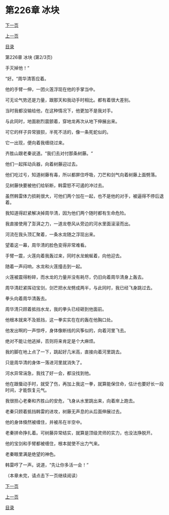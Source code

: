 <h1>第226章  冰块</h1>
            <div><p><a href="./677_%E7%AC%AC226%E7%AB%A0_%E5%86%B0%E5%9D%97.md">下一页</a></p><p><a href="./675_%E7%AC%AC226%E7%AB%A0_%E5%86%B0%E5%9D%97.md">上一页</a></p><p><a href="../">目录</a></p></div>
            <div><p>第226章  冰块 (第2/3页)</p><p>手灭掉他！“</p><p>“好。“周华清答应着。</p><p>他的手臂一伸，一团火莲浮现在他的手掌当中。</p><p>可无论气势还是力量，跟那天和我动手时相比。都有着很大差别。</p><p>当时我都没输给他，在这种情况下，他更加不是我对手。</p><p>与此同时，地面剧烈震颤着，穿地龙再次从地下伸展出来。</p><p>可它的样子异常狼狈，半死不活的，像一条死蛇似的。</p><p>它一出现，便向着我缠绕过来。</p><p>齐胜山跟老秦说道。“我们去对付那条树藤。“</p><p>他们一起挥动兵器，向着树藤迎过去。</p><p>他们吃过亏，知道树藤有毒，所以都屏住呼吸，刀芒和剑气向着树藤上面劈落。</p><p>见树藤快要被他们给斩断，韩雷怒不可遏的冲过去。</p><p>虽然韩雷体力损耗很大，可他们两个加在一起，也不是他的对手，被逼得不停后退着。</p><p>我知道得赶紧解决掉周华清，因为他们两个随时都有生命危险。</p><p>我直接使用了澎湃之力，一道龙卷风从旁边的河水里面滚滚而出。</p><p>河流在我头顶汇聚着，一条水龙随之浮现出来。</p><p>望着这一幕，周华清的脸色变得非常难看。</p><p>手臂一震，火莲向着我轰过来，同时水龙蜿蜒着，向他迎去。</p><p>随着一声闷响，水龙和火莲撞击到一起。</p><p>火莲被震得粉碎，而水龙的力量并没有耗尽，仍旧向着周华清身上轰去。</p><p>周华清赶紧挥动宝剑，剑芒把水龙劈成两半，与此同时，我已经飞身跳过去。</p><p>拳头向着周华清轰去。</p><p>周华清只顾着抵挡水龙，我的拳头已经砸到他面前。</p><p>他根本就来不及抵挡，这一拳实实在在的轰在他胸口处。</p><p>他发出啊的一声惊呼，身体像断线的风筝似的，向着河里飞去。</p><p>绝对不能让他逃掉，否则将来肯定是个大麻烦。</p><p>我的脚在地上点了一下，跳起好几米高，直接向着河里跳去。</p><p>只是周华清的身体一落进河里就消失了。</p><p>河水异常湍急，我找了好一会，都没找到他。</p><p>他在跟蜃动手时，就受了伤，再加上我这一拳，就算能保住命，估计也要好长一段时间，才能恢复元气。</p><p>我很担心老秦和齐胜山的安危，飞身从水里跳出来，向着岸上跑去。</p><p>老秦只顾着抵挡韩雷的进攻，树藤无声息的从后面伸展过去。</p><p>他的身体倏然被缠住，并被吊在半空中。</p><p>老秦拼命挣扎着。可树藤异常结实，就算是顶级灵师的实力，也没法挣脱开。</p><p>他的宝剑和手臂都被缠住，根本就使不出力气来。</p><p>老秦眼里满是绝望的神色。</p><p>韩雷哼了一声。说道，“先让你多活一会！“</p><p>（本章未完，请点击下一页继续阅读）</p></div>
            <div><p><a href="./677_%E7%AC%AC226%E7%AB%A0_%E5%86%B0%E5%9D%97.md">下一页</a></p><p><a href="./675_%E7%AC%AC226%E7%AB%A0_%E5%86%B0%E5%9D%97.md">上一页</a></p><p><a href="../">目录</a></p></div>